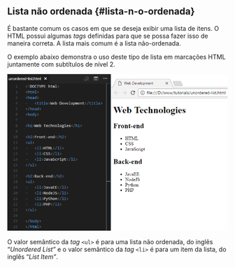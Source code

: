 ## Lista não ordenada {#lista-n-o-ordenada}

É bastante comum os casos em que se deseja exibir uma lista de itens. O HTML possui algumas _tags_ definidas para que se possa fazer isso de maneira correta. A lista mais comum é a lista não-ordenada.

O exemplo abaixo demonstra o uso deste tipo de lista em marcações HTML juntamente com subtítulos de nível 2.

![](/assets/unordered-list.png)

O valor semântico da _tag_ `<ul>` é para uma lista não ordenada, do inglês “_Unordered List”_ e o valor semântico da _tag_ `<li>` é para um item da lista, do inglês “_List Item”_.


